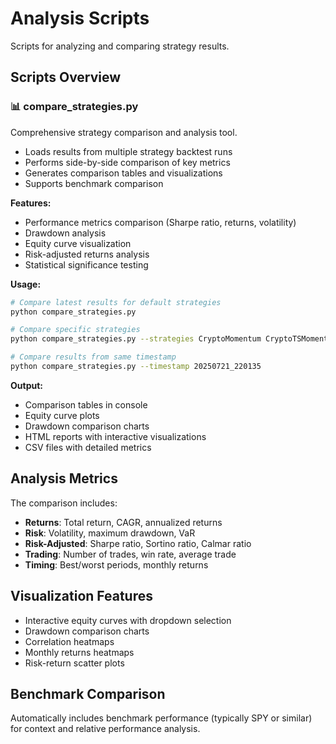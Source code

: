 # Analysis Scripts

Scripts for analyzing and comparing strategy results.

## Scripts Overview

### 📊 compare_strategies.py
Comprehensive strategy comparison and analysis tool.
- Loads results from multiple strategy backtest runs
- Performs side-by-side comparison of key metrics
- Generates comparison tables and visualizations
- Supports benchmark comparison

**Features:**
- Performance metrics comparison (Sharpe ratio, returns, volatility)
- Drawdown analysis
- Equity curve visualization
- Risk-adjusted returns analysis
- Statistical significance testing

**Usage:**
```bash
# Compare latest results for default strategies
python compare_strategies.py

# Compare specific strategies
python compare_strategies.py --strategies CryptoMomentum CryptoTSMomentum

# Compare results from same timestamp
python compare_strategies.py --timestamp 20250721_220135
```

**Output:**
- Comparison tables in console
- Equity curve plots
- Drawdown comparison charts
- HTML reports with interactive visualizations
- CSV files with detailed metrics

## Analysis Metrics

The comparison includes:
- **Returns**: Total return, CAGR, annualized returns
- **Risk**: Volatility, maximum drawdown, VaR
- **Risk-Adjusted**: Sharpe ratio, Sortino ratio, Calmar ratio
- **Trading**: Number of trades, win rate, average trade
- **Timing**: Best/worst periods, monthly returns

## Visualization Features

- Interactive equity curves with dropdown selection
- Drawdown comparison charts
- Correlation heatmaps
- Monthly returns heatmaps
- Risk-return scatter plots

## Benchmark Comparison

Automatically includes benchmark performance (typically SPY or similar) for context and relative performance analysis. 